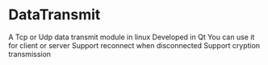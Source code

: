 # DataTransmit
A Tcp or Udp data transmit module in linux
Developed in Qt
You can use it for client or server
Support reconnect when disconnected
Support cryption transmission
